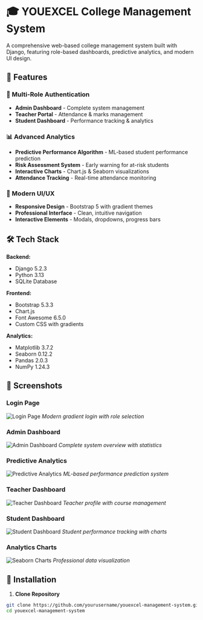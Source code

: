 # 🎓 YOUEXCEL College Management System

A comprehensive web-based college management system built with Django, featuring role-based dashboards, predictive analytics, and modern UI design.

## 🚀 Features

### 🔐 Multi-Role Authentication
- **Admin Dashboard** - Complete system management
- **Teacher Portal** - Attendance & marks management  
- **Student Dashboard** - Performance tracking & analytics

### 📊 Advanced Analytics
- **Predictive Performance Algorithm** - ML-based student performance prediction
- **Risk Assessment System** - Early warning for at-risk students
- **Interactive Charts** - Chart.js & Seaborn visualizations
- **Attendance Tracking** - Real-time attendance monitoring

### 🎨 Modern UI/UX
- **Responsive Design** - Bootstrap 5 with gradient themes
- **Professional Interface** - Clean, intuitive navigation
- **Interactive Elements** - Modals, dropdowns, progress bars

## 🛠️ Tech Stack

**Backend:**
- Django 5.2.3
- Python 3.13
- SQLite Database

**Frontend:**
- Bootstrap 5.3.3
- Chart.js
- Font Awesome 6.5.0
- Custom CSS with gradients

**Analytics:**
- Matplotlib 3.7.2
- Seaborn 0.12.2
- Pandas 2.0.3
- NumPy 1.24.3

## 📸 Screenshots

### Login Page
![Login Page](screenshots/login.png)
*Modern gradient login with role selection*

### Admin Dashboard
![Admin Dashboard](screenshots/admin-dashboard.png)
*Complete system overview with statistics*

### Predictive Analytics
![Predictive Analytics](screenshots/predictive-analytics.png)
*ML-based performance prediction system*

### Teacher Dashboard
![Teacher Dashboard](screenshots/teacher-dashboard.png)
*Teacher profile with course management*

### Student Dashboard
![Student Dashboard](screenshots/student-dashboard.png)
*Student performance tracking with charts*

### Analytics Charts
![Seaborn Charts](screenshots/analytics-charts.png)
*Professional data visualization*

## 🚀 Installation

1. **Clone Repository**
```bash
git clone https://github.com/yourusername/youexcel-management-system.git
cd youexcel-management-system

